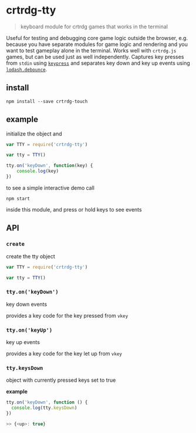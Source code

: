 # crtrdg-tty

> keyboard module for crtrdg games that works in the terminal

Useful for testing and debugging core game logic outside the browser, e.g. because you have separate modules for game logic and rendering and you want to test gameplay alone in the terminal. Works well with `crtrdg.js` games, but can be used just as well independently. Captures key presses from `stdin` using [`keypress`](https://github.com/TooTallNate/keypress) and separates key down and key up events using [`lodash.debounce`](https://github.com/lodash/lodash).

## install

    npm install --save crtrdg-touch

## example

initialize the object and 

```javascript
var TTY = require('crtrdg-tty')

var tty = TTY()

tty.on('keyDown', function(key) {
	console.log(key)
})
```

to see a simple interactive demo call

	npm start

inside this module, and press or hold keys to see events

## API

### `create`

create the tty object

```javascript
var TTY = require('crtrdg-tty')

var tty = TTY()
```

### `tty.on('keyDown')`

key down events

provides a key code for the key pressed from `vkey`

### `tty.on('keyUp')`

key up events

provides a key code for the key let up from `vkey`

### `tty.keysDown`

object with currently pressed keys set to true

**example**

```javascript
tty.on('keyDown', function () {
  console.log(tty.keysDown)
})

>> {<up>: true}
```
